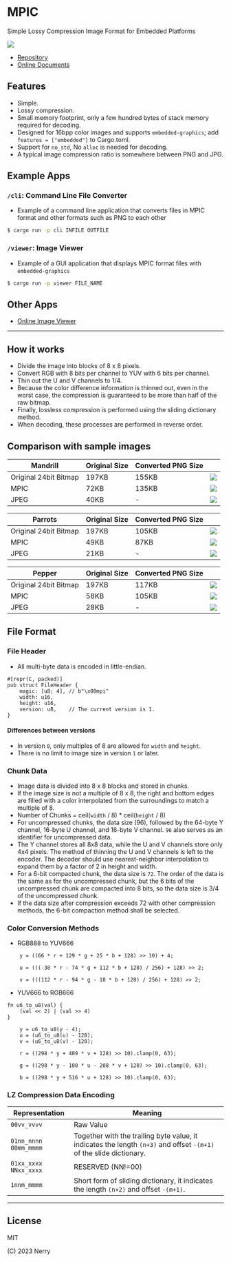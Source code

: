 # MPIC

Simple Lossy Compression Image Format for Embedded Platforms

![](images/img_3246.jpg)

- [Repository](https://github.com/neri/mpic)
- [Online Documents](https://neri.github.io/mpic/mpic/)

## Features

- Simple.
- Lossy compression.
- Small memory footprint, only a few hundred bytes of stack memory required for decoding.
- Designed for 16bpp color images and supports `embedded-graphics`; add `features = ["embedded"]` to Cargo.toml.
- Support for `no_std`, No `alloc` is needed for decoding.
- A typical image compression ratio is somewhere between PNG and JPG.

## Example Apps

### `/cli`: Command Line File Converter

- Example of a command line application that converts files in MPIC format and other formats such as PNG to each other

```sh
$ cargo run -p cli INFILE OUTFILE
```

### `/viewer`: Image Viewer

- Example of a GUI application that displays MPIC format files with `embedded-graphics`

```sh
$ cargo run -p viewer FILE_NAME
```

## Other Apps

- [Online Image Viewer](https://github.com/neri/image-viewer)

----

## How it works

- Divide the image into blocks of 8 x 8 pixels.
- Convert RGB with 8 bits per channel to YUV with 6 bits per channel.
- Thin out the U and V channels to 1/4.
- Because the color difference information is thinned out, even in the worst case, the compression is guaranteed to be more than half of the raw bitmap.
- Finally, lossless compression is performed using the sliding dictionary method.
- When decoding, these processes are performed in reverse order.

## Comparison with sample images

| Mandrill              | Original Size | Converted PNG Size |                              |
| --------------------- | ------------- | ------------------ | ---------------------------- |
| Original 24bit Bitmap | 197KB         | 155KB              | ![](images/Mandrill-org.png) |
| MPIC                  | 72KB          | 135KB              | ![](images/Mandrill.png)     |
| JPEG                  | 40KB          | -                  | ![](images/Mandrill.jpeg)    |

| Parrots               | Original Size | Converted PNG Size |                             |
| --------------------- | ------------- | ------------------ | --------------------------- |
| Original 24bit Bitmap | 197KB         | 105KB              | ![](images/Parrots-org.png) |
| MPIC                  | 49KB          | 87KB               | ![](images/Parrots.png)     |
| JPEG                  | 21KB          | -                  | ![](images/Parrots.jpeg)    |

| Pepper                | Original Size | Converted PNG Size |                            |
| --------------------- | ------------- | ------------------ | -------------------------- |
| Original 24bit Bitmap | 197KB         | 117KB              | ![](images/Pepper-org.png) |
| MPIC                  | 58KB          | 105KB              | ![](images/Pepper.png)     |
| JPEG                  | 28KB          | -                  | ![](images/Pepper.jpeg)    |

## File Format

### File Header

- All multi-byte data is encoded in little-endian.

```
#[repr(C, packed)]
pub struct FileHeader {
    magic: [u8; 4], // b"\x00mpi"
    width: u16,
    height: u16,
    version: u8,    // The current version is 1.
}
```

#### Differences between versions

- In version `0`, only multiples of 8 are allowed for `width` and `height`.
- There is no limit to image size in version `1` or later.


### Chunk Data

- Image data is divided into 8 x 8 blocks and stored in chunks.
- If the image size is not a multiple of 8 x 8, the right and bottom edges are filled with a color interpolated from the surroundings to match a multiple of 8.
- Number of Chunks = ceil(`width` / 8) * ceil(`height` / 8)
- For uncompressed chunks, the data size (96), followed by the 64-byte Y channel, 16-byte U channel, and 16-byte V channel. `96` also serves as an identifier for uncompressed data.
- The Y channel stores all 8x8 data, while the U and V channels store only 4x4 pixels. The method of thinning the U and V channels is left to the encoder. The decoder should use nearest-neighbor interpolation to expand them by a factor of 2 in height and width.
- For a 6-bit compacted chunk, the data size is `72`. The order of the data is the same as for the uncompressed chunk, but the 6 bits of the uncompressed chunk are compacted into 8 bits, so the data size is 3/4 of the uncompressed chunk.
- If the data size after compression exceeds 72 with other compression methods, the 6-bit compaction method shall be selected.

### Color Conversion Methods

* RGB888 to YUV666

```
    y = ((66 * r + 129 * g + 25 * b + 128) >> 10) + 4;

    u = (((-38 * r - 74 * g + 112 * b + 128) / 256) + 128) >> 2;

    v = (((112 * r - 94 * g - 18 * b + 128) / 256) + 128) >> 2;
```

* YUV666 to RGB666

```
fn u6_to_u8(val) {
    (val << 2) | (val >> 4)
}

    y = u6_to_u8(y - 4);
    u = (u6_to_u8(u) - 128);
    v = (u6_to_u8(v) - 128);

    r = ((298 * y + 409 * v + 128) >> 10).clamp(0, 63);

    g = ((298 * y - 100 * u - 208 * v + 128) >> 10).clamp(0, 63);

    b = ((298 * y + 516 * u + 128) >> 10).clamp(0, 63);
```


### LZ Compression Data Encoding

| Representation          | Meaning                                                                                                             |
| ----------------------- | ------------------------------------------------------------------------------------------------------------------- |
| `00vv_vvvv`             | Raw Value                                                                                                           |
| `01nn_nnnn` `00mm_mmmm` | Together with the trailing byte value, it indicates the length `(n+3)` and offset `-(m+1)` of the slide dictionary. |
| `01xx_xxxx` `NNxx_xxxx` | RESERVED (NN!=00)                                                                                                   |
| `1nnm_mmmm`             | Short form of sliding dictionary, it indicates the length `(n+2)` and offset `-(m+1)`.                              |

----

## License

MIT

(C) 2023 Nerry
